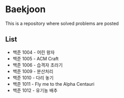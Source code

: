 # Baekjoon

This is a repository where solved problems are posted

## List

- 백준 1004 - 어린 왕자
- 백준 1005 - ACM Craft
- 백준 1006 - 습격자 초라기
- 백준 1009 - 분산처리
- 백준 1010 - 다리 놓기
- 백준 1011 - Fly me to the Alpha Centauri
- 백준 1012 - 유기농 배추
